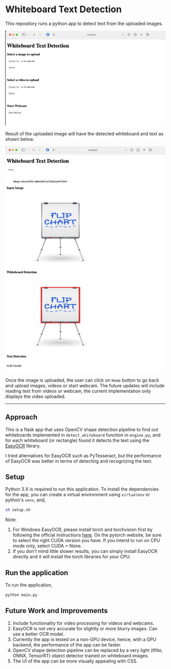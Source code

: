 # Whiteboard Text Detection

This repository runs a python app to detect text from the uploaded images. 

![alt text](screenshots/home.png)


Result of the uploaded image will have the detected whiteboard and text as shown below.

![alt text](screenshots/result.png)

Once the image is uploaded, the user can click on `Home` button to go back and upload images, videos or start webcam. The future updates will include reading text from videos or webcam, the current implementation only displays the video uploaded.

----

## Approach

This is a flask app that uses OpenCV shape detection pipeline to find out whiteboards implemented in `detect_whiteboard` function in `engine.py`, and for each whiteboard (or rectangle) found it detects the text using the [EasyOCR](https://github.com/JaidedAI/EasyOCR) library.

I tried alternatives for EasyOCR such as PyTesseract, but the performance of EasyOCR was better in terms of detecting and recognizing the text.



## Setup

Python 3.X is required to run this application. To install the dependencies for the app, you can create a virtual environment using `virtualenv` or python's `venv`, and,

```bash
sh setup.sh
```

Note: 
1. For Windows EasyOCR, please install torch and torchvision first by following the official instructions [here](https://pytorch.org). On the pytorch website, be sure to select the right CUDA version you have. If you intend to run on CPU mode only, select CUDA = None.
2. If you don't mind little slower results, you can simply install EasyOCR directly and it will install the torch libraries for your CPU.



## Run the application

To run the application, 
```bash
python main.py
```


## Future Work and Improvements
1. Include functionality for video processing for videos and webcams.
2. EasyOCR is not very accurate for slightly or more blurry images. Can use a better OCR model.
3. Currently the app is tested on a non-GPU device, hence, with a GPU backend, the performance of the app can be faster.
4. OpenCV shape detection pipeline can be replaced by a very light (tflite, ONNX, TensorRT) object detector trained on whiteboard images.
5. The UI of the app can be more visually appealing with CSS.
